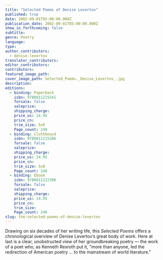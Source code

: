 ```yaml
---
title: "Selected Poems of Denise Levertov"
published: true
date: 2002-09-01T05:00:00.000Z
publication_date: 2002-09-01T05:00:00.000Z
show_in_forthcoming: false
subtitle:
genre: Poetry
language:
type:
author_contributors:
  - denise-levertov
translator_contributors:
editor_contributors:
contributors:
featured_image_path:
cover_image_path: Selected_Poems._Denise_Levertov_.jpg
description:
editions:
  - binding: Paperback
    isbn: 9780811215541
    forsale: false
    saleprice:
    shipping_charge:
    price_us: 14.95
    price_cn:
    trim_size: 5x8
    Page_count: 240
  - binding: Clothbound
    isbn: 9780811215206
    forsale: false
    saleprice:
    shipping_charge:
    price_us: 24.95
    price_cn:
    trim_size: 5x8
    Page_count: 240
  - binding: Ebook
    isbn: 9780811222396
    forsale: false
    saleprice:
    shipping_charge:
    price_us: 14.95
    price_cn:
    trim_size:
    Page_count: 240
slug: the-selected-poems-of-denise-levertov
---
```


Drawing on six decades of her writing life, this _Selected Poems_ offers a chronological overview of Denise Levertov’s great body of work. Here at last is a clear, unobstructed view of her groundbreaking poetry — the work of a poet who, as Kenneth Rexroth put it, "more than anyone, led the redirection of American poetry ... to the mainstream of world literature."

